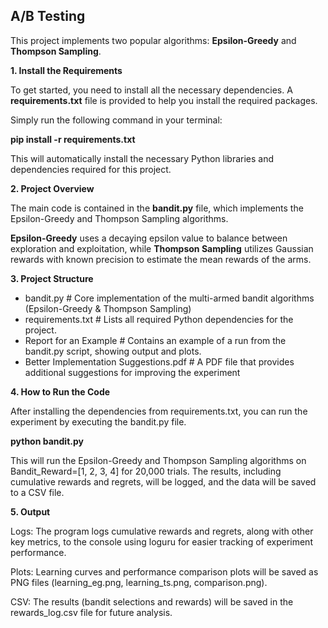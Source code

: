 ## A/B Testing

This project implements two popular algorithms: **Epsilon-Greedy** and **Thompson Sampling**. 

**1. Install the Requirements**

To get started, you need to install all the necessary dependencies. A **requirements.txt** file is provided to help you install the required packages.

Simply run the following command in your terminal:

**pip install -r requirements.txt**


This will automatically install the necessary Python libraries and dependencies required for this project.

**2. Project Overview**

The main code is contained in the **bandit.py** file, which implements the Epsilon-Greedy and Thompson Sampling algorithms.

**Epsilon-Greedy** uses a decaying epsilon value to balance between exploration and exploitation, while **Thompson Sampling** utilizes Gaussian rewards with known precision to estimate the mean rewards of the arms.

**3. Project Structure**
- bandit.py                                     # Core implementation of the multi-armed bandit algorithms (Epsilon-Greedy & Thompson Sampling)
- requirements.txt                              # Lists all required Python dependencies for the project.
- Report for an Example                         # Contains an example of a run from the bandit.py script, showing output and plots.
- Better Implementation Suggestions.pdf         # A PDF file that provides additional suggestions for improving the experiment

**4. How to Run the Code**

After installing the dependencies from requirements.txt, you can run the experiment by executing the bandit.py file.

**python bandit.py**


This will run the Epsilon-Greedy and Thompson Sampling algorithms on Bandit_Reward=[1, 2, 3, 4] for 20,000 trials. The results, including cumulative rewards and regrets, will be logged, and the data will be saved to a CSV file.

**5. Output**

Logs: The program logs cumulative rewards and regrets, along with other key metrics, to the console using loguru for easier tracking of experiment performance.

Plots: Learning curves and performance comparison plots will be saved as PNG files (learning_eg.png, learning_ts.png, comparison.png).

CSV: The results (bandit selections and rewards) will be saved in the rewards_log.csv file for future analysis.

